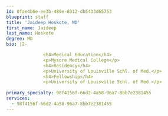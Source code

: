 ```yaml
---
id: 0fae4b6e-ee3b-489e-8312-db5433d65753
blueprint: staff
title: 'Jaideep Hoskote, MD'
first_name: Jaideep
last_name: Hoskote
degree: MD
bio: |2-

              <h4>Medical Education</h4>
              <p>Mysore Medical College</p>
              <h4>Residency</h4>
              <p>University of Louisville Schl. of Med.</p>
              <h4>Fellowship</h4>
              <p>University of Louisville Schl. of Med.</p>
          
primary_specialty: 98f4156f-66d2-4a58-96a7-8bb7e2381455
services:
  - 98f4156f-66d2-4a58-96a7-8bb7e2381455
---
```

